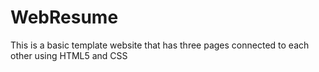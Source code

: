 # WebResume
This is a basic template website that has three pages connected to each other using HTML5 and CSS
